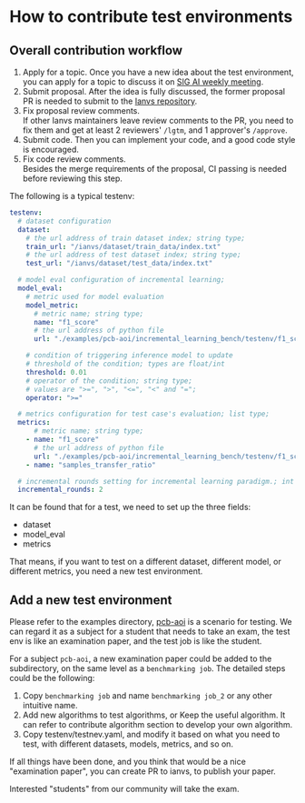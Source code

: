 # How to contribute test environments

## Overall contribution workflow

1. Apply for a topic.
   Once you have a new idea about the test environment, you can apply for a topic to discuss it on [SIG AI weekly meeting](http://github.com/kubeedge/ianvs.git).
2. Submit proposal.
   After the idea is fully discussed, the former proposal PR is needed to submit to the [Ianvs repository](http://github.com/kubeedge/ianvs.git).
3. Fix proposal review comments.  
   If other Ianvs maintainers leave review comments to the PR, you need to fix them and get at least 2 reviewers' `/lgtm`, and 1 approver's `/approve`.
4. Submit code.
   Then you can implement your code, and a good code style is encouraged.
5. Fix code review comments.  
   Besides the merge requirements of the proposal, CI passing is needed before reviewing this step.

The following is a typical testenv:

```yaml
testenv:
  # dataset configuration
  dataset:
    # the url address of train dataset index; string type;
    train_url: "/ianvs/dataset/train_data/index.txt"
    # the url address of test dataset index; string type;
    test_url: "/ianvs/dataset/test_data/index.txt"

  # model eval configuration of incremental learning;
  model_eval:
    # metric used for model evaluation
    model_metric:
      # metric name; string type;
      name: "f1_score"
      # the url address of python file
      url: "./examples/pcb-aoi/incremental_learning_bench/testenv/f1_score.py"

    # condition of triggering inference model to update
    # threshold of the condition; types are float/int
    threshold: 0.01
    # operator of the condition; string type;
    # values are ">=", ">", "<=", "<" and "=";
    operator: ">="

  # metrics configuration for test case's evaluation; list type;
  metrics:
      # metric name; string type;
    - name: "f1_score"
      # the url address of python file
      url: "./examples/pcb-aoi/incremental_learning_bench/testenv/f1_score.py"
    - name: "samples_transfer_ratio"

  # incremental rounds setting for incremental learning paradigm.; int type; default value is 2;
  incremental_rounds: 2
```

It can be found that for a test, we need to set up the three fields:

- dataset
- model_eval
- metrics

That means, if you want to test on a different dataset, different model, or different metrics, you need a new test environment.

## Add a new test environment

Please refer to the examples directory, [pcb-aoi](https://github.com/kubeedge/ianvs/tree/main/examples/pcb-aoi) is a scenario for testing.
We can regard it as a subject for a student that needs to take an exam, the test env is like an examination paper,
and the test job is like the student.

For a subject `pcb-aoi`, a new examination paper could be added to the subdirectory, on the same level as a `benchmarking job`.
The detailed steps could be the following:

1. Copy `benchmarking job` and name `benchmarking job_2` or any other intuitive name.
2. Add new algorithms to test algorithms, or Keep the useful algorithm. It can refer to contribute algorithm section to develop your own algorithm.
3. Copy testenv/testnev.yaml, and modify it based on what you need to test, with different datasets, models, metrics, and so on.

If all things have been done, and you think that would be a nice "examination paper", you can create PR to ianvs, to publish your paper.

Interested "students" from our community will take the exam.

[contribute algorithm]: how-to-contribute-algorithms.md